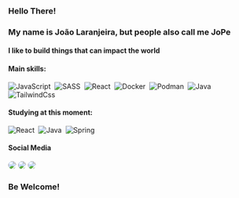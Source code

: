 
### Hello There!
### My name is João Laranjeira, but people also call me JoPe
#### I like to build things that can impact the world
 
#### Main skills:
![JavaScript](https://img.shields.io/badge/JavaScript-323330?style=for-the-badge&logo=javascript&logoColor=F7DF1E)&nbsp;
![SASS](https://img.shields.io/badge/Sass-CC6699?style=for-the-badge&logo=sass&logoColor=white)&nbsp;
![React](https://img.shields.io/badge/React-20232A?style=for-the-badge&logo=react&logoColor=61DAFB&)&nbsp;
![Docker](https://img.shields.io/badge/Docker-2496ED?style=for-the-badge&logo=docker&logoColor=white)&nbsp;
![Podman](https://img.shields.io/badge/podman-323330?style=for-the-badge&logo=podman)&nbsp;
![Java](https://img.shields.io/badge/Java-ED8B00?style=for-the-badge&logo=openjdk&logoColor=white)&nbsp;
![TailwindCss](https://img.shields.io/badge/Tailwind_CSS-38B2AC?style=for-the-badge&logo=tailwind-css&logoColor=white)&nbsp;

#### Studying at this moment:

![React](https://img.shields.io/badge/React-20232A?style=for-the-badge&logo=react&logoColor=61DAFB&)&nbsp;
![Java](https://img.shields.io/badge/Java-ED8B00?style=for-the-badge&logo=openjdk&logoColor=white)&nbsp;
![Spring](https://img.shields.io/badge/Spring-6DB33F?style=for-the-badge&logo=spring&logoColor=white)&nbsp;


#### Social Media
<a href="https://instagram.com/jpclrocha" target="_blank"><img src="https://img.shields.io/badge/-Instagram-%23E4405F?style=for-the-badge&logo=instagram&logoColor=white" style="border-radius: 30px"/></a>
<a href = "mailto:jpclrocha@gmail.com"> <img src="https://img.shields.io/badge/-Gmail-%23333?style=for-the-badge&logo=gmail&logoColor=white" target="_blank" style="border-radius: 30px"></a>
<a href="https://www.linkedin.com/in/jpclrocha/" target="_blank"><img src="https://img.shields.io/badge/-LinkedIn-%230077B5?style=for-the-badge&logo=linkedin&logoColor=white" style="border-radius: 30px" target="_blank"></a> 

### Be Welcome!
